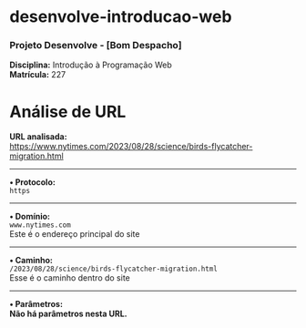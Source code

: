 # desenvolve-introducao-web

### Projeto Desenvolve - [Bom Despacho]

**Disciplina:** Introdução à Programação Web  
**Matrícula:** 227

  # Análise de URL

**URL analisada:**  
https://www.nytimes.com/2023/08/28/science/birds-flycatcher-migration.html

---

**• Protocolo:**  
`https`  


---

**• Domínio:**  
`www.nytimes.com`  
Este é o endereço principal do site 

---

**• Caminho:**  
`/2023/08/28/science/birds-flycatcher-migration.html`  
Esse é o caminho dentro do site

---

**• Parâmetros:**  
**Não há parâmetros nesta URL.**  

